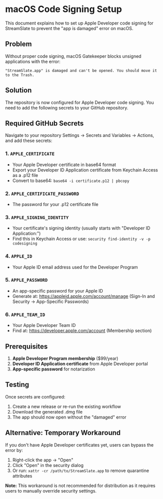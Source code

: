 # macOS Code Signing Setup

This document explains how to set up Apple Developer code signing for StreamSlate to prevent the "app is damaged" error on macOS.

## Problem

Without proper code signing, macOS Gatekeeper blocks unsigned applications with the error:

```
"StreamSlate.app" is damaged and can't be opened. You should move it to the Trash.
```

## Solution

The repository is now configured for Apple Developer code signing. You need to add the following secrets to your GitHub repository.

## Required GitHub Secrets

Navigate to your repository Settings → Secrets and Variables → Actions, and add these secrets:

### 1. `APPLE_CERTIFICATE`

- Your Apple Developer certificate in base64 format
- Export your Developer ID Application certificate from Keychain Access as a .p12 file
- Convert to base64: `base64 -i certificate.p12 | pbcopy`

### 2. `APPLE_CERTIFICATE_PASSWORD`

- The password for your .p12 certificate file

### 3. `APPLE_SIGNING_IDENTITY`

- Your certificate's signing identity (usually starts with "Developer ID Application:")
- Find this in Keychain Access or use: `security find-identity -v -p codesigning`

### 4. `APPLE_ID`

- Your Apple ID email address used for the Developer Program

### 5. `APPLE_PASSWORD`

- An app-specific password for your Apple ID
- Generate at: https://appleid.apple.com/account/manage (Sign-In and Security → App-Specific Passwords)

### 6. `APPLE_TEAM_ID`

- Your Apple Developer Team ID
- Find at: https://developer.apple.com/account (Membership section)

## Prerequisites

1. **Apple Developer Program membership** ($99/year)
2. **Developer ID Application certificate** from Apple Developer portal
3. **App-specific password** for notarization

## Testing

Once secrets are configured:

1. Create a new release or re-run the existing workflow
2. Download the generated .dmg file
3. The app should now open without the "damaged" error

## Alternative: Temporary Workaround

If you don't have Apple Developer certificates yet, users can bypass the error by:

1. Right-click the app → "Open"
2. Click "Open" in the security dialog
3. Or run: `xattr -cr /path/to/StreamSlate.app` to remove quarantine attributes

**Note:** This workaround is not recommended for distribution as it requires users to manually override security settings.
